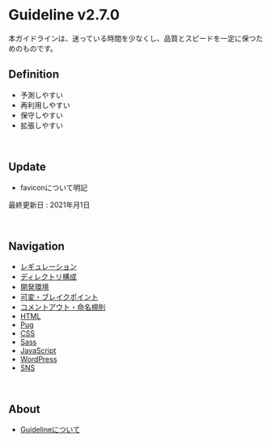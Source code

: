  # Guideline v2.7.0
本ガイドラインは、迷っている時間を少なくし、品質とスピードを一定に保つためのものです。   

## Definition
- 予測しやすい
- 再利用しやすい
- 保守しやすい
- 拡張しやすい

<br>

## Update
- faviconについて明記

最終更新日 : 2021年月1日




<br>

## Navigation
- [レギュレーション](./page/regulation.md)
- [ディレクトリ構成](./page/directory.md)
- [開発環境](./page/development.md)
- [可変・ブレイクポイント](./page/media-queries.md)
- [コメントアウト・命名規則](./page/rules.md)
- [HTML](./page/html.md)
- [Pug](./page/pug.md)
- [CSS](./page/css.md)
- [Sass](./page/sass.md)
- [JavaScript](./page/javascript.md)
- [WordPress](./page/wordpress.md)
- [SNS](./page/sns.md)


<br>

## About
- [Guidelineについて](./page/guideline.md)
